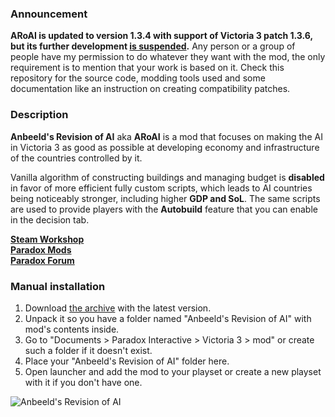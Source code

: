 ### Announcement

**ARoAI is updated to version 1.3.4 with support of Victoria 3 patch 1.3.6, but its further development [is suspended](https://forum.paradoxplaza.com/forum/threads/anbeelds-revision-of-ai.1551230/post-28821582).** Any person or a group of people have my permission to do whatever they want with the mod, the only requirement is to mention that your work is based on it. Check this repository for the source code, modding tools used and some documentation like an instruction on creating compatibility patches.

### Description

**Anbeeld's Revision of AI** aka **ARoAI** is a mod that focuses on making the AI in Victoria 3 as good as possible at developing economy and infrastructure of the countries controlled by it.

Vanilla algorithm of constructing buildings and managing budget is **disabled** in favor of more efficient fully custom scripts, which leads to AI countries being noticeably stronger, including higher **GDP and SoL**. The same scripts are used to provide players with the **Autobuild** feature that you can enable in the decision tab.

**[Steam Workshop](https://steamcommunity.com/sharedfiles/filedetails/?id=2880152075)**  
**[Paradox Mods](https://mods.paradoxplaza.com/mods/51961/Any)**  
**[Paradox Forum](https://forum.paradoxplaza.com/forum/threads/anbeelds-revision-of-ai.1551230/)**

### Manual installation

1) Download [the archive](https://github.com/Anbeeld/ARoAI/releases) with the latest version.
2) Unpack it so you have a folder named "Anbeeld's Revision of AI" with mod's contents inside.
3) Go to "Documents > Paradox Interactive > Victoria 3 > mod" or create such a folder if it doesn't exist.
4) Place your "Anbeeld's Revision of AI" folder here.
5) Open launcher and add the mod to your playset or create a new playset with it if you don't have one.

![Anbeeld's Revision of AI](https://modscontent.paradox-interactive.com/victoria3/a9003b10-56d9-11ed-89ee-c11444f9581a/content/screenshots/8f204da0-cbed-11ed-867a-2d1cff8f5376_aroai1936.jpg)